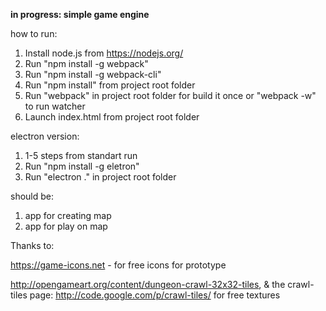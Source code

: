 **in progress: simple game engine**

how to run:

1. Install node.js from https://nodejs.org/
2. Run "npm install -g webpack"
3. Run "npm install -g webpack-cli"
4. Run "npm install" from project root folder
5. Run "webpack" in project root folder for build it once or "webpack -w" to run watcher
6. Launch index.html from project root folder

electron version:
1. 1-5 steps from standart run
2. Run "npm install -g eletron"
3. Run "electron ." in project root folder

should be: 

1. app for creating map
2. app for play on map



Thanks to:

https://game-icons.net - for free icons for prototype

 
http://opengameart.org/content/dungeon-crawl-32x32-tiles, 
&
the crawl-tiles page: http://code.google.com/p/crawl-tiles/
for free textures
